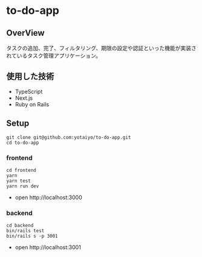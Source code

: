 # to-do-app

## OverView
タスクの追加、完了、フィルタリング、期限の設定や認証といった機能が実装されているタスク管理アプリケーション。

## 使用した技術
- TypeScript
- Next.js
- Ruby on Rails

## Setup
```
git clone git@github.com:yotaiyo/to-do-app.git
cd to-do-app
```

### frontend
```
cd frontend
yarn
yarn test
yarn run dev
```
- open http://localhost:3000

### backend
```
cd backend
bin/rails test
bin/rails s -p 3001
```
- open http://localhost:3001 
